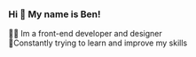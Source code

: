 ### Hi 👋 My name is Ben!

👨‍🏭 Im a front-end developer and designer<br>
🎯Constantly trying to learn and improve my skills
